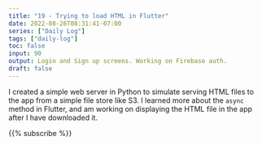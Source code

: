 ```yaml
---
title: "19 - Trying to load HTML in Flutter"
date: 2022-08-26T08:31:41-07:00
series: ["Daily Log"]
tags: ["daily-log"]
toc: false
input: 90
output: Login and Sign up screens. Working on Firebase auth.
draft: false
---
```

I created a simple web server in Python to simulate serving HTML files to the app from a simple file store like S3. I learned more about the `async` method in Flutter, and am working on displaying the HTML file in the app after I have downloaded it.

{{% subscribe %}}
